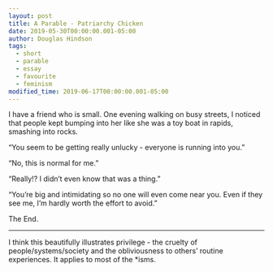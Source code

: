 ```yaml
---
layout: post
title: A Parable - Patriarchy Chicken
date: 2019-05-30T00:00:00.001-05:00
author: Douglas Hindson
tags:
  - short
  - parable
  - essay
  - favourite
  - feminism
modified_time: 2019-06-17T00:00:00.001-05:00
---
```


I have a friend who is small. One evening walking on busy streets, I noticed that people kept bumping into her like she was a toy boat in rapids, smashing into rocks.

“You seem to be getting really unlucky - everyone is running into you.”

“No, this is normal for me.”

“Really!? I didn’t even know that was a thing.”

“You’re big and intimidating so no one will even come near you. Even if they see me, I’m hardly worth the effort to avoid.”

The End.

---

I think this beautifully illustrates privilege - the cruelty of people/systems/society and the obliviousness to others’ routine experiences. It applies to most of the *isms.